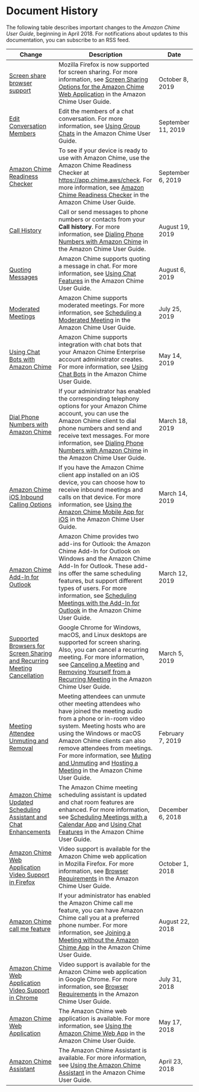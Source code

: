# Document History<a name="doc-history"></a>

The following table describes important changes to the *Amazon Chime User Guide*, beginning in April 2018\. For notifications about updates to this documentation, you can subscribe to an RSS feed\.

| Change | Description | Date | 
| --- |--- |--- |
| [Screen share browser support](#doc-history) | Mozilla Firefox is now supported for screen sharing\. For more information, see [Screen Sharing Options for the Amazon Chime Web Application](https://docs.aws.amazon.com/chime/latest/ug/chime-web-app.html#web-app-sharing) in the Amazon Chime User Guide\. | October 8, 2019 | 
| [Edit Conversation Members](#doc-history) | Edit the members of a chat conversation\. For more information, see [Using Group Chats](https://docs.aws.amazon.com/chime/latest/ug/group-chat.html) in the Amazon Chime User Guide\. | September 11, 2019 | 
| [Amazon Chime Readiness Checker](#doc-history) | To see if your device is ready to use with Amazon Chime, use the Amazon Chime Readiness Checker at [https://app\.chime\.aws/check](https://app.chime.aws/check)\. For more information, see [Amazon Chime Readiness Checker](https://docs.aws.amazon.com/chime/latest/ug/checker.html) in the Amazon Chime User Guide\. | September 6, 2019 | 
| [Call History](#doc-history) | Call or send messages to phone numbers or contacts from your **Call history**\. For more information, see [Dialing Phone Numbers with Amazon Chime](https://docs.aws.amazon.com/chime/latest/ug/phone.html) in the Amazon Chime User Guide\. | August 19, 2019 | 
| [Quoting Messages](#doc-history) | Amazon Chime supports quoting a message in chat\. For more information, see [Using Chat Features](https://docs.aws.amazon.com/chime/latest/ug/chat-features.html) in the Amazon Chime User Guide\. | August 6, 2019 | 
| [Moderated Meetings](#doc-history) | Amazon Chime supports moderated meetings\. For more information, see [Scheduling a Moderated Meeting](https://docs.aws.amazon.com/chime/latest/ug/moderate-meeting.html) in the Amazon Chime User Guide\. | July 25, 2019 | 
| [Using Chat Bots with Amazon Chime](#doc-history) | Amazon Chime supports integration with chat bots that your Amazon Chime Enterprise account administrator creates\. For more information, see [Using Chat Bots](https://docs.aws.amazon.com/chime/latest/ug/chat-bots.html) in the Amazon Chime User Guide\. | May 14, 2019 | 
| [Dial Phone Numbers with Amazon Chime](#doc-history) | If your administrator has enabled the corresponding telephony options for your Amazon Chime account, you can use the Amazon Chime client to dial phone numbers and send and receive text messages\. For more information, see [Dialing Phone Numbers with Amazon Chime](https://docs.aws.amazon.com/chime/latest/ug/phone.html) in the Amazon Chime User Guide\. | March 18, 2019 | 
| [Amazon Chime iOS Inbound Calling Options](#doc-history) | If you have the Amazon Chime client app installed on an iOS device, you can choose how to receive inbound meetings and calls on that device\. For more information, see [Using the Amazon Chime Mobile App for iOS](https://docs.aws.amazon.com/chime/latest/ug/chime-join-meeting-mobile-app.html#app-ios) in the Amazon Chime User Guide\. | March 14, 2019 | 
| [Amazon Chime Add\-In for Outlook](#doc-history) | Amazon Chime provides two add\-ins for Outlook: the Amazon Chime Add\-In for Outlook on Windows and the Amazon Chime Add\-In for Outlook\. These add\-ins offer the same scheduling features, but support different types of users\. For more information, see [Scheduling Meetings with the Add\-In for Outlook](https://docs.aws.amazon.com/chime/latest/ug/chime-scheduling-outlook.html) in the Amazon Chime User Guide\. | March 12, 2019 | 
| [Supported Browsers for Screen Sharing and Recurring Meeting Cancellation](#doc-history) | Google Chrome for Windows, macOS, and Linux desktops are supported for screen sharing\. Also, you can cancel a recurring meeting\. For more information, see [Canceling a Meeting](https://docs.aws.amazon.com/chime/latest/ug/cancel-meeting.html) and [Removing Yourself from a Recurring Meeting](https://docs.aws.amazon.com/chime/latest/ug/remove-recurring.html) in the Amazon Chime User Guide\. | March 5, 2019 | 
| [Meeting Attendee Unmuting and Removal](#doc-history) | Meeting attendees can unmute other meeting attendees who have joined the meeting audio from a phone or in\-room video system\. Meeting hosts who are using the Windows or macOS Amazon Chime clients can also remove attendees from meetings\. For more information, see [Muting and Unmuting](https://docs.aws.amazon.com/chime/latest/ug/chime-mute.html) and [Hosting a Meeting](https://docs.aws.amazon.com/chime/latest/ug/chime-organizer-call-controls.html) in the Amazon Chime User Guide\. | February 7, 2019 | 
| [Amazon Chime Updated Scheduling Assistant and Chat Enhancements](#doc-history) | The Amazon Chime meeting scheduling assistant is updated and chat room features are enhanced\. For more information, see [Scheduling Meetings with a Calendar App](https://docs.aws.amazon.com/chime/latest/ug/chime-scheduling-calendar-app.html) and [Using Chat Features](https://docs.aws.amazon.com/chime/latest/ug/chat-features.html) in the Amazon Chime User Guide\. | December 6, 2018 | 
| [Amazon Chime Web Application Video Support in Firefox](#doc-history) | Video support is available for the Amazon Chime web application in Mozilla Firefox\. For more information, see [Browser Requirements](https://docs.aws.amazon.com/chime/latest/ug/chime-requirements.html#browser) in the Amazon Chime User Guide\. | October 1, 2018 | 
| [Amazon Chime call me feature](#doc-history) | If your administrator has enabled the Amazon Chime call me feature, you can have Amazon Chime call you at a preferred phone number\. For more information, see [Joining a Meeting without the Amazon Chime App](https://docs.aws.amazon.com/chime/latest/ug/chime-join-meeting.html) in the Amazon Chime User Guide\. | August 22, 2018 | 
| [Amazon Chime Web Application Video Support in Chrome](#doc-history) | Video support is available for the Amazon Chime web application in Google Chrome\. For more information, see [Browser Requirements](https://docs.aws.amazon.com/chime/latest/ug/chime-requirements.html#browser) in the Amazon Chime User Guide\. | July 31, 2018 | 
| [Amazon Chime Web Application](#doc-history) | The Amazon Chime web application is available\. For more information, see [Using the Amazon Chime Web App](https://docs.aws.amazon.com/chime/latest/ug/chime-web-app.html) in the Amazon Chime User Guide\. | May 17, 2018 | 
| [Amazon Chime Assistant](#doc-history) | The Amazon Chime Assistant is available\. For more information, see [Using the Amazon Chime Assistant](https://docs.aws.amazon.com/chime/latest/ug/chime-using-assistant.html) in the Amazon Chime User Guide\. | April 23, 2018 | 